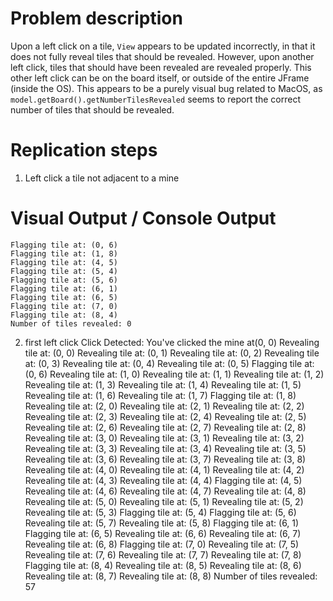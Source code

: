 # Problem description
Upon a left click on a tile, `View` appears to be updated incorrectly, in that it does not fully reveal tiles that should be revealed. However, upon another left click, tiles that should have been revealed are revealed properly. This other left click can be on the board itself, or outside of the entire JFrame (inside the OS). This appears to be a purely visual bug related to MacOS, as `model.getBoard().getNumberTilesRevealed` seems to report the correct number of tiles that should be revealed.

# Replication steps
1. Left click a tile not adjacent to a mine

# Visual Output / Console Output
```
Flagging tile at: (0, 6)
Flagging tile at: (1, 8)
Flagging tile at: (4, 5)
Flagging tile at: (5, 4)
Flagging tile at: (5, 6)
Flagging tile at: (6, 1)
Flagging tile at: (6, 5)
Flagging tile at: (7, 0)
Flagging tile at: (8, 4)
Number of tiles revealed: 0
```


2. first left click
Click Detected: You've clicked the mine at(0, 0)
Revealing tile at: (0, 0)
Revealing tile at: (0, 1)
Revealing tile at: (0, 2)
Revealing tile at: (0, 3)
Revealing tile at: (0, 4)
Revealing tile at: (0, 5)
Flagging tile at: (0, 6)
Revealing tile at: (1, 0)
Revealing tile at: (1, 1)
Revealing tile at: (1, 2)
Revealing tile at: (1, 3)
Revealing tile at: (1, 4)
Revealing tile at: (1, 5)
Revealing tile at: (1, 6)
Revealing tile at: (1, 7)
Flagging tile at: (1, 8)
Revealing tile at: (2, 0)
Revealing tile at: (2, 1)
Revealing tile at: (2, 2)
Revealing tile at: (2, 3)
Revealing tile at: (2, 4)
Revealing tile at: (2, 5)
Revealing tile at: (2, 6)
Revealing tile at: (2, 7)
Revealing tile at: (2, 8)
Revealing tile at: (3, 0)
Revealing tile at: (3, 1)
Revealing tile at: (3, 2)
Revealing tile at: (3, 3)
Revealing tile at: (3, 4)
Revealing tile at: (3, 5)
Revealing tile at: (3, 6)
Revealing tile at: (3, 7)
Revealing tile at: (3, 8)
Revealing tile at: (4, 0)
Revealing tile at: (4, 1)
Revealing tile at: (4, 2)
Revealing tile at: (4, 3)
Revealing tile at: (4, 4)
Flagging tile at: (4, 5)
Revealing tile at: (4, 6)
Revealing tile at: (4, 7)
Revealing tile at: (4, 8)
Revealing tile at: (5, 0)
Revealing tile at: (5, 1)
Revealing tile at: (5, 2)
Revealing tile at: (5, 3)
Flagging tile at: (5, 4)
Flagging tile at: (5, 6)
Revealing tile at: (5, 7)
Revealing tile at: (5, 8)
Flagging tile at: (6, 1)
Flagging tile at: (6, 5)
Revealing tile at: (6, 6)
Revealing tile at: (6, 7)
Revealing tile at: (6, 8)
Flagging tile at: (7, 0)
Revealing tile at: (7, 5)
Revealing tile at: (7, 6)
Revealing tile at: (7, 7)
Revealing tile at: (7, 8)
Flagging tile at: (8, 4)
Revealing tile at: (8, 5)
Revealing tile at: (8, 6)
Revealing tile at: (8, 7)
Revealing tile at: (8, 8)
Number of tiles revealed: 57